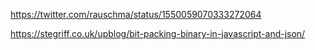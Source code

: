 https://twitter.com/rauschma/status/1550059070333272064

https://stegriff.co.uk/upblog/bit-packing-binary-in-javascript-and-json/
